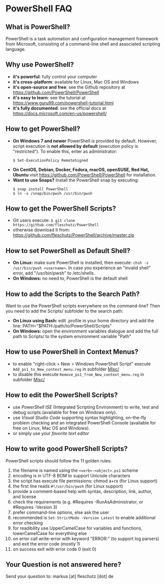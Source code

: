 PowerShell FAQ
==============

What is PowerShell?
-------------------
PowerShell is a task automation and configuration management framework from Microsoft, consisting of a command-line shell and associated scripting language. 

Why use PowerShell?
-------------------
* **it's powerful**: fully control your computer
* **it's cross-platform**: available for Linux, Mac OS and Windows
* **it's open-source and free**: see the Github repository at https://github.com/PowerShell/PowerShell 
* **it's easy to learn**: see the tutorial at https://www.guru99.com/powershell-tutorial.html
* **it's fully documented**: see the official docs at https://docs.microsoft.com/en-us/powershell/

How to get PowerShell?
----------------------
* **On Windows 7 and newer** PowerShell is provided by default. However, script execution is **not allowed by default** (execution policy is "restricted"). To enable this, enter as administrator:
   ```
   $ Set-ExecutionPolicy RemoteSigned
   ```
* **On CentOS, Debian, Docker, Fedora, macOS, openSUSE, Red Hat, Ubuntu** visit https://github.com/PowerShell/PowerShell for installation.
* **Want to use Snaps?** Install the PowerShell snap by executing:
   ```
   $ snap install PowerShell
   $ ln -s /snap/bin/pwsh /usr/bin/pwsh
   ```

How to get the PowerShell Scripts?
----------------------------------
* Git users execute: `$ git clone https://github.com/fleschutz/PowerShell`
* otherwise download it from: https://github.com/fleschutz/PowerShell/archive/master.zip


How to set PowerShell as Default Shell?
---------------------------------------
* **On Linux:** make sure PowerShell is installed, then execute: `chsh -s /usr/bin/pwsh <username>`. In case you experience an "invalid shell" error, add "/usr/bin/pwsh" to /etc/shells.
* **On Windows:** no need to, PowerShell is the default shell


How to add the Scripts to the Search Path?
------------------------------------------
Want to use the PowerShell scripts everywhere on the command-line? Then you need to add the Scripts/ subfolder to the search path:

* **On Linux using Bash:** edit .profile in your home directory and add the line: PATH="$PATH:/path/to/PowerShell/Scripts"
* **On Windows:** open the environment variables dialogue and add the full path to Scripts/ to the system environment variable "Path"


How to use PowerShell in Context Menus?
---------------------------------------
* to enable "right-click > New > Windows PowerShell Script" execute `Add_ps1_to_New_context_menu.reg` in subfolder [Misc/](Misc)
* to disable this execute `Remove_ps1_from_New_context_menu.reg` in subfolder [Misc/](Misc)


How to edit the PowerShell Scripts?
-----------------------------------
* use *PowerShell ISE* (Integrated Scripting Environment) to write, test and debug scripts (available for free on Windows only).
* use *Visual Studio Code* supporting syntax highlighting, on-the-fly problem checking and an integrated PowerShell Console (available for free on Linux, Mac OS and Windows).
* or simply use your *favorite text editor*

How to write good PowerShell Scripts?
-------------------------------------
PowerShell scripts should follow the 11 golden rules:

1. the filename is named using the `<verb>-<object>.ps1` scheme
2. encoding is in UTF-8 BOM to support Unicode characters
3. the script has execute file permissions: chmod a+rx <file> (for Linux support)
4. the first line reads `#!/usr/bin/pwsh` (for Linux support)
5. provide a comment-based help with syntax, description, link, author, and license
6. check the requirements (e.g. #Requires -RunAsAdministrator, or #Requires -Version 3)
7. prefer command-line options, else ask the user
8. recommended is `Set-StrictMode -Version Latest` to enable additional error checking
9. for readibility use UpperCamelCase for variables and functions, lowerCamelCase for everything else
10. on error call write-error with keyword "ERROR:" (to support log parsers) and exit the error code (mostly 1)
11. on success exit with error code 0 (exit 0)

Your Question is not answered here?
-----------------------------------
Send your question to: markus [at] fleschutz [dot] de
